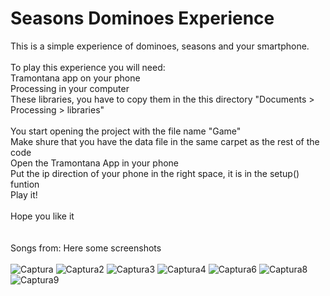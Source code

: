 # Seasons Dominoes Experience
This is a simple experience of dominoes, seasons and your smartphone.\
\
To play this experience you will need:\
Tramontana app on your phone\
Processing in your computer\
These libraries, you have to copy them in the this directory "Documents > Processing > libraries"\
\
You start opening the project with the file name "Game"\
Make shure that you have the data file in the same carpet as the rest of the code\
Open the Tramontana App in your phone\
Put the ip direction of your phone in the right space, it is in the setup() funtion\
Play it!\
\
Hope you like it\
\
\
Songs from:
Here some screenshots\
\
![Captura](https://user-images.githubusercontent.com/106926318/172473700-dec72ea7-acd5-49d3-8649-1bccb29d39e2.PNG)
![Captura2](https://user-images.githubusercontent.com/106926318/172473708-e9141b4c-8572-4cbd-b12c-d6a88dec4ff8.PNG)
![Captura3](https://user-images.githubusercontent.com/106926318/172473713-59f0fa32-880b-45b3-bd43-ad2459fa0da1.PNG)
![Captura4](https://user-images.githubusercontent.com/106926318/172473717-10e231e1-33f5-4edb-a369-221f9d899225.PNG)
![Captura6](https://user-images.githubusercontent.com/106926318/172473727-e064a3a9-6fc9-4090-b221-1907f2b9c5ec.PNG)
![Captura8](https://user-images.githubusercontent.com/106926318/172473738-3138a74d-9554-4d2f-81b2-a6dd6fe9dc85.PNG)
![Captura9](https://user-images.githubusercontent.com/106926318/172473747-d458405a-a1b0-4bf0-82b0-37efab577630.PNG)
